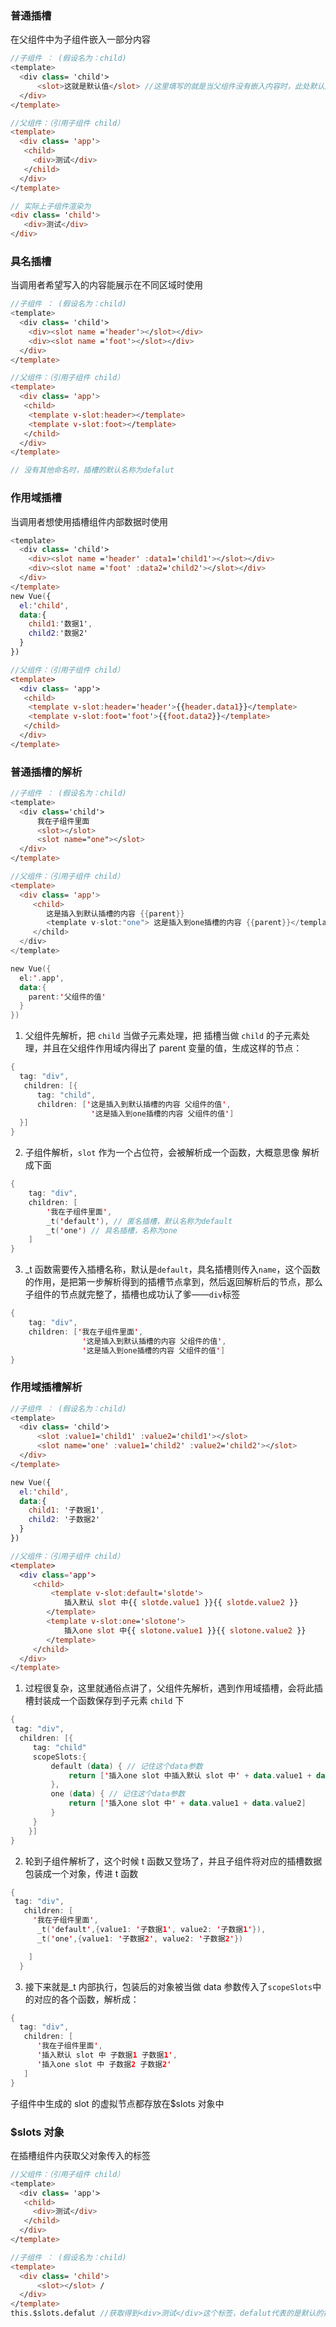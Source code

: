 ### 普通插槽

在父组件中为子组件嵌入一部分内容

```kotlin
//子组件 ： (假设名为：child)
<template>
  <div class= 'child'>
      <slot>这就是默认值</slot> //这里填写的就是当父组件没有嵌入内容时，此处默认展示什么
  </div>
</template>

//父组件：（引用子组件 child）
<template>
  <div class= 'app'>
   <child>
     <div>测试</div>
   </child>
  </div>
</template>

// 实际上子组件渲染为
<div class= 'child'>
   <div>测试</div>
</div>
```

### 具名插槽

当调用者希望写入的内容能展示在不同区域时使用

```kotlin
//子组件 ： (假设名为：child)
<template>
  <div class= 'child'>
    <div><slot name ='header'></slot></div>
    <div><slot name ='foot'></slot></div>
  </div>
</template>

//父组件：（引用子组件 child）
<template>
  <div class= 'app'>
   <child>
    <template v-slot:header></template>
    <template v-slot:foot></template>
   </child>
  </div>
</template>

// 没有其他命名时，插槽的默认名称为defalut
```

### 作用域插槽

当调用者想使用插槽组件内部数据时使用

```kotlin
<template>
  <div class= 'child'>
    <div><slot name ='header' :data1='child1'></slot></div>
    <div><slot name ='foot' :data2='child2'></slot></div>
  </div>
</template>
new Vue({
  el:'child',
  data:{
    child1:'数据1',
    child2:'数据2'
  }
})

//父组件：（引用子组件 child）
<template>
  <div class= 'app'>
   <child>
    <template v-slot:header='header'>{{header.data1}}</template>
    <template v-slot:foot='foot'>{{foot.data2}}</template>
   </child>
  </div>
</template>
```

### 普通插槽的解析

```kotlin
//子组件 ： (假设名为：child)
<template>
  <div class='child'>
      我在子组件里面
      <slot></slot>
      <slot name="one"></slot>
  </div>
</template>

//父组件：（引用子组件 child）
<template>
  <div class= 'app'>
     <child>
        这是插入到默认插槽的内容 {{parent}}
        <template v-slot:"one"> 这是插入到one插槽的内容 {{parent}}</template>
     </child>
  </div>
</template>

new Vue({
  el:'.app',
  data:{
    parent:'父组件的值'
  }
})
```

1. 父组件先解析，把 `child` 当做子元素处理，把 插槽当做 `child` 的子元素处理，并且在父组件作用域内得出了 parent 变量的值，生成这样的节点：

```kotlin
{
  tag: "div",
   children: [{
      tag: "child",
      children: ['这是插入到默认插槽的内容 父组件的值',
                  '这是插入到one插槽的内容 父组件的值']
  }]
}
```

2. 子组件解析，`slot` 作为一个占位符，会被解析成一个函数，大概意思像 解析成下面

```kotlin
{
    tag: "div",
    children: [
        '我在子组件里面',
        _t('default'), // 匿名插槽，默认名称为default
        _t('one') // 具名插槽，名称为one
    ]
}
```

3. \_t 函数需要传入插槽名称，默认是`default`，具名插槽则传入`name`，这个函数的作用，是把第一步解析得到的插槽节点拿到，然后返回解析后的节点，那么子组件的节点就完整了，插槽也成功认了爹——`div`标签

```kotlin
{
    tag: "div",
    children: ['我在子组件里面',
                '这是插入到默认插槽的内容 父组件的值',
                '这是插入到one插槽的内容 父组件的值']
}

```

### 作用域插槽解析

```kotlin
//子组件 ： (假设名为：child)
<template>
  <div class= 'child'>
      <slot :value1='child1' :value2='child1'></slot>
      <slot name='one' :value1='child2' :value2='child2'></slot>
  </div>
</template>

new Vue({
  el:'child',
  data:{
    child1: '子数据1',
    child2: '子数据2'
  }
})

//父组件：（引用子组件 child）
<template>
  <div class='app'>
     <child>
         <template v-slot:default='slotde'>
            插入默认 slot 中{{ slotde.value1 }}{{ slotde.value2 }}
        </template>
        <template v-slot:one='slotone'>
            插入one slot 中{{ slotone.value1 }}{{ slotone.value2 }}
        </template>
     </child>
  </div>
</template>
```

1. 过程很复杂，这里就通俗点讲了，父组件先解析，遇到作用域插槽，会将此插槽封装成一个函数保存到子元素 `child` 下

```kotlin
{
 tag: "div",
  children: [{
     tag: "child"
     scopeSlots:{
         default (data) { // 记住这个data参数
             return ['插入one slot 中插入默认 slot 中' + data.value1 + data.value2]
         },
         one (data) { // 记住这个data参数
             return ['插入one slot 中' + data.value1 + data.value2]
         }
     }
    }]
}
```

2. 轮到子组件解析了，这个时候 t 函数又登场了，并且子组件将对应的插槽数据包装成一个对象，传进 t 函数

```kotlin
{
 tag: "div",
   children: [
     '我在子组件里面',
      _t('default',{value1: '子数据1', value2: '子数据1'}),
      _t('one',{value1: '子数据2', value2: '子数据2'})

    ]
  }
```

3. 接下来就是\_t 内部执行，包装后的对象被当做 data 参数传入了`scopeSlots`中的对应的各个函数，解析成：

```kotlin
{
  tag: "div",
   children: [
      '我在子组件里面',
      '插入默认 slot 中 子数据1 子数据1',
      '插入one slot 中 子数据2 子数据2'
   ]
}
```

子组件中生成的 slot 的虚拟节点都存放在$slots 对象中

### $slots 对象

在插槽组件内获取父对象传入的标签

```kotlin
//父组件：（引用子组件 child）
<template>
  <div class= 'app'>
   <child>
     <div>测试</div>
   </child>
  </div>
</template>

//子组件 ： (假设名为：child)
<template>
  <div class= 'child'>
      <slot></slot> /
  </div>
</template>
this.$slots.defalut //获取得到<div>测试</div>这个标签，defalut代表的是默认的插槽
```
